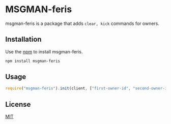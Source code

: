 # MSGMAN-feris

msgman-feris is a package that adds `clear, kick` commands for owners.

## Installation

Use the [npm](https://www.npmjs.com/) to install msgman-feris.

```bash
npm install msgman-feris
```

## Usage

```javascript
require("msgman-feris").init(client, ["first-owner-id", "second-owner-id"])        //define client as discord.js client
```

## License
[MIT](https://choosealicense.com/licenses/mit/)